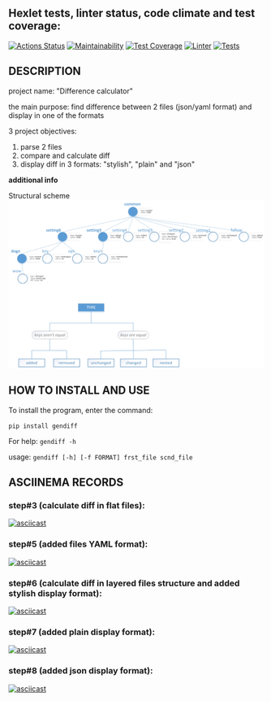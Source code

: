## Hexlet tests, linter status, code climate and test coverage:
[![Actions Status](https://github.com/ConstableFraser/python-project-50/workflows/hexlet-check/badge.svg)](https://github.com/ConstableFraser/python-project-50/actions)
[![Maintainability](https://api.codeclimate.com/v1/badges/7212408bfd1a84de5cde/maintainability)](https://codeclimate.com/github/ConstableFraser/python-project-50/maintainability)
[![Test Coverage](https://api.codeclimate.com/v1/badges/7212408bfd1a84de5cde/test_coverage)](https://codeclimate.com/github/ConstableFraser/python-project-50/test_coverage)
[![Linter](https://github.com/ConstableFraser/python-project-50/actions/workflows/Linter.yml/badge.svg)](https://github.com/ConstableFraser/python-project-50/actions/workflows/Linter.yml)
[![Tests](https://github.com/ConstableFraser/python-project-50/actions/workflows/pytest.yml/badge.svg)](https://github.com/ConstableFraser/python-project-50/actions/workflows/pytest.yml)

## DESCRIPTION
project name: "Difference calculator"

the main purpose: find difference between 2 files (json/yaml format) and display in one of the formats

3 project objectives:
1. parse 2 files
2. compare and calculate diff
3. display diff in 3 formats: "stylish", "plain" and "json"

**additional info**

Structural scheme
![structural scheme](docs/images/scheme.jpg)

## HOW TO INSTALL AND USE
To install the program, enter the command:

```
pip install gendiff
```

For help: `gendiff -h`

usage: `gendiff [-h] [-f FORMAT] frst_file scnd_file`

## ASCIINEMA RECORDS
### step#3 (calculate diff in flat files):
[![asciicast](https://asciinema.org/a/521850.svg)](https://asciinema.org/a/521850)
### step#5 (added files YAML format):
[![asciicast](https://asciinema.org/a/525046.svg)](https://asciinema.org/a/525046)
### step#6 (calculate diff in layered files structure and added stylish display format):
[![asciicast](https://asciinema.org/a/533946.svg)](https://asciinema.org/a/533946)
### step#7 (added plain display format):
[![asciicast](https://asciinema.org/a/534728.svg)](https://asciinema.org/a/534728)
### step#8 (added json display format):
[![asciicast](https://asciinema.org/a/535297.svg)](https://asciinema.org/a/535297)
